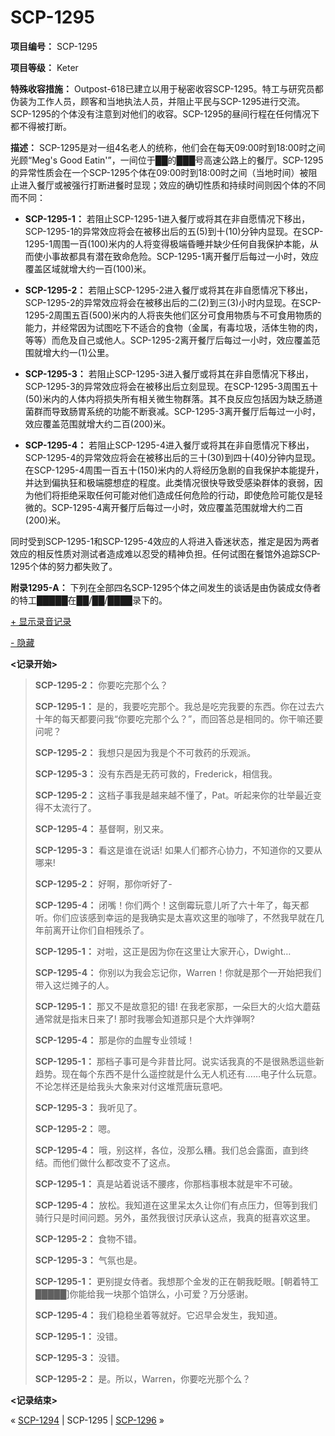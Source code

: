 # SCP-1295
                        


**项目编号：** SCP-1295

**项目等级：** Keter

**特殊收容措施：** Outpost-618已建立以用于秘密收容SCP-1295。特工与研究员都伪装为工作人员，顾客和当地执法人员，并阻止平民与SCP-1295进行交流。SCP-1295的个体没有注意到对他们的收容。SCP-1295的昼间行程在任何情况下都不得被打断。

**描述：** SCP-1295是对一组4名老人的统称，他们会在每天09:00时到18:00时之间光顾“Meg's Good Eatin'”，一间位于██的███号高速公路上的餐厅。SCP-1295的异常性质会在一个SCP-1295个体在09:00时到18:00时之间（当地时间）被阻止进入餐厅或被强行打断进餐时显现；效应的确切性质和持续时间则因个体的不同而不同：

- **SCP-1295-1：** 若阻止SCP-1295-1进入餐厅或将其在非自愿情况下移出，SCP-1295-1的异常效应将会在被移出后的五(5)到十(10)分钟内显现。在SCP-1295-1周围一百(100)米内的人将变得极端昏睡并缺少任何自我保护本能，从而使小事故都具有潜在致命危险。SCP-1295-1离开餐厅后每过一小时，效应覆盖区域就增大约一百(100)米。

- **SCP-1295-2：** 若阻止SCP-1295-2进入餐厅或将其在非自愿情况下移出，SCP-1295-2的异常效应将会在被移出后的二(2)到三(3)小时内显现。在SCP-1295-2周围五百(500)米内的人将丧失他们区分可食用物质与不可食用物质的能力，并经常因为试图吃下不适合的食物（金属，有毒垃圾，活体生物的肉，等等）而危及自己或他人。SCP-1295-2离开餐厅后每过一小时，效应覆盖范围就增大约一(1)公里。

- **SCP-1295-3：** 若阻止SCP-1295-3进入餐厅或将其在非自愿情况下移出，SCP-1295-3的异常效应将会在被移出后立刻显现。在SCP-1295-3周围五十(50)米内的人体内将损失所有相关微生物群落。其不良反应包括因为缺乏肠道菌群而导致肠胃系统的功能不断衰减。SCP-1295-3离开餐厅后每过一小时，效应覆盖范围就增大约二百(200)米。

- **SCP-1295-4：** 若阻止SCP-1295-4进入餐厅或将其在非自愿情况下移出，SCP-1295-4的异常效应将会在被移出后的三十(30)到四十(40)分钟内显现。在SCP-1295-4周围一百五十(150)米内的人将经历急剧的自我保护本能提升，并达到偏执狂和极端臆想症的程度。此类情况很快导致受感染群体的衰弱，因为他们将拒绝采取任何可能对他们造成任何危险的行动，即使危险可能仅是轻微的。SCP-1295-4离开餐厅后每过一小时，效应覆盖范围就增大约二百(200)米。

同时受到SCP-1295-1和SCP-1295-4效应的人将进入昏迷状态，推定是因为两者效应的相反性质对测试者造成难以忍受的精神负担。任何试图在餐馆外追踪SCP-1295个体的努力都失败了。

**附录1295-A：** 下列在全部四名SCP-1295个体之间发生的谈话是由伪装成女侍者的特工█████在██/██/████录下的。


<a shape='rect' class='collapsible-block-link' href='javascript:;'>+&#160;&#26174;&#31034;&#24405;&#38899;&#35760;&#24405;</a>

<a shape='rect' class='collapsible-block-link' href='javascript:;'>-&#160;&#38544;&#34255;</a>

**<记录开始>** 


> **SCP-1295-2：** 你要吃完那个么？
> 
> **SCP-1295-1：** 是的，我要吃完那个。我总是吃完我要的东西。你在过去六十年的每天都要问我“你要吃完那个么？”，而回答总是相同的。你干嘛还要问呢？
> 
> **SCP-1295-2：** 我想只是因为我是个不可救药的乐观派。
> 
> **SCP-1295-3：** 没有东西是无药可救的，Frederick，相信我。
> 
> **SCP-1295-2：** 这档子事我是越来越不懂了，Pat。听起来你的壮举最近变得不太流行了。
> 
> **SCP-1295-4：** 基督啊，别又来。
> 
> **SCP-1295-3：** 看这是谁在说话! 如果人们都齐心协力，不知道你的又要从哪来!
> 
> **SCP-1295-2：** 好啊，那你听好了-
> 
> **SCP-1295-4：** 闭嘴！你们两个！这倒霉玩意儿听了六十年了，每天都听。你们应该感到幸运的是我确实是太喜欢这里的咖啡了，不然我早就在几年前离开让你们自相残杀了。
> 
> **SCP-1295-1：** 对啦，这正是因为你在这里让大家开心，Dwight…
> 
> **SCP-1295-4：** 你别以为我会忘记你，Warren！你就是那个一开始把我们带入这烂摊子的人。
> 
> **SCP-1295-1：** 那又不是故意犯的错! 在我老家那，一朵巨大的火焰大蘑菇通常就是指末日来了! 那时我哪会知道那只是个大炸弹啊?
> 
> **SCP-1295-4：** 那是你的血腥专业领域！
> 
> **SCP-1295-1：** 那档子事可是今非昔比阿。说实话我真的不是很熟悉這些新趋势。现在每个东西不是什么遥控就是什么无人机还有……电子什么玩意。不论怎样还是给我头大象来对付这堆荒唐玩意吧。
> 
> **SCP-1295-3：** 我听见了。
> 
> **SCP-1295-2：** 嗯。
> 
> **SCP-1295-4：** 哦，别这样，各位，没那么糟。我们总会露面，直到终结。而他们做什么都改变不了这点。
> 
> **SCP-1295-1：** 真是站着说话不腰疼，你那档事根本就是牢不可破。
> 
> **SCP-1295-4：** 放松。我知道在这里呆太久让你们有点压力，但等到我们骑行只是时间问题。另外，虽然我很讨厌承认这点，我真的挺喜欢这里。
> 
> **SCP-1295-2：** 食物不错。
> 
> **SCP-1295-3：** 气氛也是。
> 
> **SCP-1295-1：** 更别提女侍者。我想那个金发的正在朝我眨眼。[朝着特工█████]你能给我一块那个馅饼么，小可爱？万分感谢。
> 
> **SCP-1295-4：** 我们稳稳坐着等就好。它迟早会发生，我知道。
> 
> **SCP-1295-1：** 没错。
> 
> **SCP-1295-3：** 没错。
> 
> **SCP-1295-2：** 是。所以，Warren，你要吃光那个么？
> 

**<记录结束>** 






« [SCP-1294](/scp-1294) | SCP-1295 | [SCP-1296](/scp-1296) »





                    